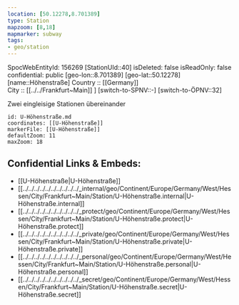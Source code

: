 ```yaml
---
location: [50.12278,8.701389] 
type: Station 
mapzoom: [8,18] 
mapmarker: subway 
tags:
- geo/station
---
```

SpocWebEntityId: 156269
[StationUId::40] 
isDeleted: false
isReadOnly: false
confidential: public
[geo-lon::8.701389] 
[geo-lat::50.12278] 
[name::Höhenstraße] 
Country :: [[Germany]]  
City :: [[../../Frankfurt~Main]] ] 
[switch-to-SPNV::-] 
[switch-to-ÖPNV::32] 

Zwei eingleisige Stationen übereinander

```leaflet
id: U-Höhenstraße.md
coordinates: [[U-Höhenstraße]] 
markerFile: [[U-Höhenstraße]] 
defaultZoom: 11 
maxZoom: 18
```


## Confidential Links & Embeds: 
- [[U-Höhenstraße|U-Höhenstraße]] 
- [[../../../../../../../../../../_internal/geo/Continent/Europe/Germany/West/Hessen/City/Frankfurt~Main/Station/U-Höhenstraße.internal|U-Höhenstraße.internal]] 
- [[../../../../../../../../../../_protect/geo/Continent/Europe/Germany/West/Hessen/City/Frankfurt~Main/Station/U-Höhenstraße.protect|U-Höhenstraße.protect]] 
- [[../../../../../../../../../../_private/geo/Continent/Europe/Germany/West/Hessen/City/Frankfurt~Main/Station/U-Höhenstraße.private|U-Höhenstraße.private]] 
- [[../../../../../../../../../../_personal/geo/Continent/Europe/Germany/West/Hessen/City/Frankfurt~Main/Station/U-Höhenstraße.personal|U-Höhenstraße.personal]] 
- [[../../../../../../../../../../_secret/geo/Continent/Europe/Germany/West/Hessen/City/Frankfurt~Main/Station/U-Höhenstraße.secret|U-Höhenstraße.secret]] 
